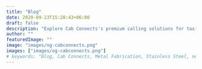 ```yaml
---
title: "Blog"
date: 2020-09-23T15:28:43+06:00
draft: false
description: "Explore Cab Connects's premium calling solutions for taxi and cab businesses across UK"
author: ""
featuredImage: ""
image: "images/og-cabconnects.png"
images: ["images/og-cabconnects.png"]
# keywords: "Blog, Cab Connects, Metal Fabrication, Stainless Steel, news"
---
```

